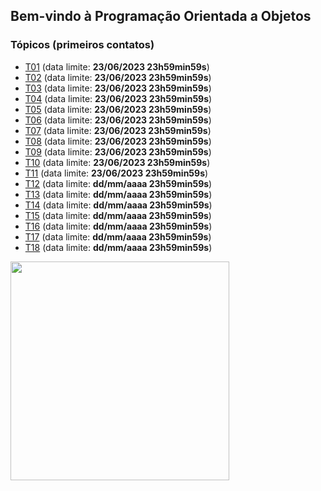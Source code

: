 ## Bem-vindo à Programação Orientada a Objetos

### Tópicos (primeiros contatos)

- [T01](topicos/01.md) (data limite: **23/06/2023 23h59min59s**)
- [T02](topicos/02.md) (data limite: **23/06/2023 23h59min59s**)
- [T03](topicos/03.md) (data limite: **23/06/2023 23h59min59s**)
- [T04](topicos/04.md) (data limite: **23/06/2023 23h59min59s**)
- [T05](topicos/05.md) (data limite: **23/06/2023 23h59min59s**)
- [T06](topicos/06.md) (data limite: **23/06/2023 23h59min59s**)
- [T07](topicos/07.md) (data limite: **23/06/2023 23h59min59s**)
- [T08](topicos/08.md) (data limite: **23/06/2023 23h59min59s**)
- [T09](topicos/09.md) (data limite: **23/06/2023 23h59min59s**)
- [T10](topicos/10.md) (data limite: **23/06/2023 23h59min59s**)
- [T11](topicos/11.md) (data limite: **23/06/2023 23h59min59s**)
- [T12](topicos/12.md) (data limite: **dd/mm/aaaa 23h59min59s**)
- [T13](topicos/13.md) (data limite: **dd/mm/aaaa 23h59min59s**)
- [T14](topicos/14.md) (data limite: **dd/mm/aaaa 23h59min59s**)
- [T15](topicos/15.md) (data limite: **dd/mm/aaaa 23h59min59s**)
- [T16](topicos/16.md) (data limite: **dd/mm/aaaa 23h59min59s**)
- [T17](topicos/17.md) (data limite: **dd/mm/aaaa 23h59min59s**)
- [T18](topicos/18.md) (data limite: **dd/mm/aaaa 23h59min59s**)

<img src="https://github.com/kyriosdata/oo/raw/master/media/flyier-poo.png" width="350">
